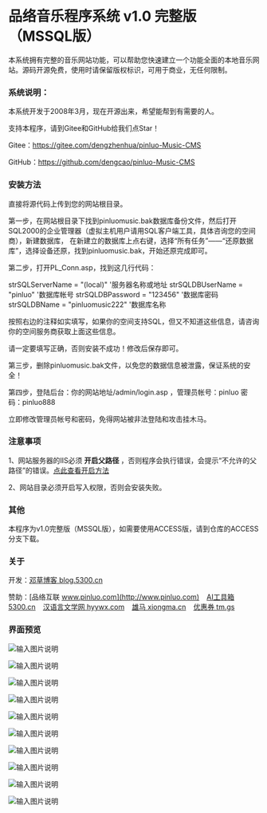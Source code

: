 # 品络音乐程序系统 v1.0 完整版（MSSQL版）

本系统拥有完整的音乐网站功能，可以帮助您快速建立一个功能全面的本地音乐网站。源码开源免费，使用时请保留版权标识，可用于商业，无任何限制。

### 系统说明：

本系统开发于2008年3月，现在开源出来，希望能帮到有需要的人。

支持本程序，请到Gitee和GitHub给我们点Star！

Gitee：https://gitee.com/dengzhenhua/pinluo-Music-CMS

GitHub：https://github.com/dengcao/pinluo-Music-CMS

### 安装方法

直接将源代码上传到您的网站根目录。

第一步，在网站根目录下找到pinluomusic.bak数据库备份文件，然后打开SQL2000的企业管理器（虚拟主机用户请用SQL客户端工具，具体咨询您的空间商），新建数据库，
在新建立的数据库上点右键，选择“所有任务”——“还原数据库”，选择设备还原，找到pinluomusic.bak，开始还原完成即可。

第二步，打开PL_Conn.asp，找到这几行代码：

strSQLServerName = "(local)"               	'服务器名称或地址
strSQLDBUserName = "pinluo"                 '数据库帐号
strSQLDBPassword = "123456"               	'数据库密码
strSQLDBName = "pinluomusic222"                '数据库名称

按照右边的注释如实填写，如果你的空间支持SQL，但又不知道这些信息，请咨询你的空间服务商获取上面这些信息。

请一定要填写正确，否则安装不成功！修改后保存即可。

第三步，删除pinluomusic.bak文件，以免您的数据信息被泄露，保证系统的安全！

第四步，登陆后台：你的网站地址/admin/login.asp ，管理员帐号：pinluo 密码：pinluo888

立即修改管理员帐号和密码，免得网站被非法登陆和攻击挂木马。

### 注意事项

1、网站服务器的IIS必须 **开启父路径** ，否则程序会执行错误，会提示“不允许的父路径”的错误。[点此查看开启方法](https://my.oschina.net/dengzhenhua/blog/3295146)

2、网站目录必须开启写入权限，否则会安装失败。

### 其他

本程序为v1.0完整版（MSSQL版），如需要使用ACCESS版，请到仓库的ACCESS分支下载。


### 关于

开发：[邓草博客 blog.5300.cn](http://blog.5300.cn)

赞助：[品络互联 www.pinluo.com](http://www.pinluo.com)  &ensp;  [AI工具箱 5300.cn](http://5300.cn)  &ensp;  [汉语言文学网 hyywx.com](http://hyywx.com)  &ensp;  [雄马 xiongma.cn](http://xiongma.cn) &ensp;  [优惠券 tm.gs](http://tm.gs)



### 界面预览
![输入图片说明](https://images.gitee.com/uploads/images/2020/0424/212214_ad44b7f9_7397417.png "首页.png")

![输入图片说明](https://images.gitee.com/uploads/images/2020/0424/212228_c222cb25_7397417.png "首页2.png")

![输入图片说明](https://images.gitee.com/uploads/images/2020/0424/212246_d60de705_7397417.png "专辑页.png")

![输入图片说明](https://images.gitee.com/uploads/images/2020/0424/212259_83ecf103_7397417.png "歌手列表页.png")

![输入图片说明](https://images.gitee.com/uploads/images/2020/0424/212307_4d55e154_7397417.png "播放页.png")

![输入图片说明](https://images.gitee.com/uploads/images/2020/0424/212318_23191d69_7397417.png "后台首页.png")

![输入图片说明](https://images.gitee.com/uploads/images/2020/0424/212332_2df4cfc3_7397417.png "专辑管理.png")

![输入图片说明](https://images.gitee.com/uploads/images/2020/0424/212342_13491494_7397417.png "歌曲管理.png")

![输入图片说明](https://images.gitee.com/uploads/images/2020/0424/212354_93973969_7397417.png "会员管理.png")

![输入图片说明](https://images.gitee.com/uploads/images/2020/0424/212408_bff7feb8_7397417.png "评论管理.png")

